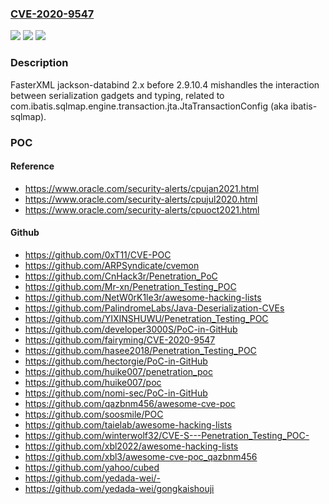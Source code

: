 ### [CVE-2020-9547](https://cve.mitre.org/cgi-bin/cvename.cgi?name=CVE-2020-9547)
![](https://img.shields.io/static/v1?label=Product&message=n%2Fa&color=blue)
![](https://img.shields.io/static/v1?label=Version&message=n%2Fa&color=blue)
![](https://img.shields.io/static/v1?label=Vulnerability&message=n%2Fa&color=brighgreen)

### Description

FasterXML jackson-databind 2.x before 2.9.10.4 mishandles the interaction between serialization gadgets and typing, related to com.ibatis.sqlmap.engine.transaction.jta.JtaTransactionConfig (aka ibatis-sqlmap).

### POC

#### Reference
- https://www.oracle.com/security-alerts/cpujan2021.html
- https://www.oracle.com/security-alerts/cpujul2020.html
- https://www.oracle.com/security-alerts/cpuoct2021.html

#### Github
- https://github.com/0xT11/CVE-POC
- https://github.com/ARPSyndicate/cvemon
- https://github.com/CnHack3r/Penetration_PoC
- https://github.com/Mr-xn/Penetration_Testing_POC
- https://github.com/NetW0rK1le3r/awesome-hacking-lists
- https://github.com/PalindromeLabs/Java-Deserialization-CVEs
- https://github.com/YIXINSHUWU/Penetration_Testing_POC
- https://github.com/developer3000S/PoC-in-GitHub
- https://github.com/fairyming/CVE-2020-9547
- https://github.com/hasee2018/Penetration_Testing_POC
- https://github.com/hectorgie/PoC-in-GitHub
- https://github.com/huike007/penetration_poc
- https://github.com/huike007/poc
- https://github.com/nomi-sec/PoC-in-GitHub
- https://github.com/qazbnm456/awesome-cve-poc
- https://github.com/soosmile/POC
- https://github.com/taielab/awesome-hacking-lists
- https://github.com/winterwolf32/CVE-S---Penetration_Testing_POC-
- https://github.com/xbl2022/awesome-hacking-lists
- https://github.com/xbl3/awesome-cve-poc_qazbnm456
- https://github.com/yahoo/cubed
- https://github.com/yedada-wei/-
- https://github.com/yedada-wei/gongkaishouji

